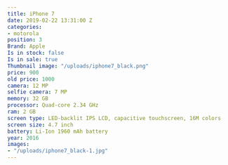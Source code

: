 ```yaml
---
title: iPhone 7
date: 2019-02-22 13:31:00 Z
categories:
- motorola
position: 3
Brand: Apple
Is in stock: false
Is in sale: true
Thumbnail image: "/uploads/iphone7_black.png"
price: 900
old price: 1000
camera: 12 MP
selfie camera: 7 MP
memory: 32 GB
processor: Quad-core 2.34 GHz
ram: 2 GB
screen type: LED-backlit IPS LCD, capacitive touchscreen, 16M colors
screen size: 4.7 inch
battery: Li-Ion 1960 mAh battery
year: 2016
images:
- "/uploads/iphone7_black-1.jpg"
---
```


